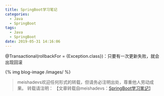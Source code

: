 ```yaml
---
title: SpringBoot学习笔记
categories:
  - Java
  - SpringBoot
tags:
  - Java
  - SpringBoot
date: 2019-05-31 14:16:06
---
```


<!--more-->

@Transactional(rollbackFor = {Exception.class})：只要有一次更新失败，就会出现回滚



{% img blog-image /images/ %}




> meishadevs欢迎任何形式的转载，但请务必注明出处，尊重他人劳动成果。
转载请注明： 【文章转载自meishadevs：[SpringBoot学习笔记]()】
